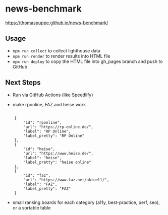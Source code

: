 # news-benchmark

https://thomaspuppe.github.io/news-benchmark/

## Usage

* `npm run collect` to collect lighthouse data
* `npm run render` to render results into HTML file
* `npm run deploy` to copy the HTML file into gh_pages branch and push to GitHub


## Next Steps

* Run via GitHub Actions (like Speedlify)

* make rponline, FAZ and heise work

```

	{
		"id": "rponline",
		"url": "https://rp-online.de/",
		"label": "RP Online",
		"label_pretty": "RP Online"
	},
	{
		"id": "heise",
		"url": "https://www.heise.de/",
		"label": "heise",
		"label_pretty": "heise online"
	},
	{
		"id": "faz",
		"url": "https://www.faz.net/aktuell/",
		"label": "FAZ",
		"label_pretty": "FAZ"
	}
```

* small ranking boards for each category (a11y, best-practice, perf, seo), or a sortable table
